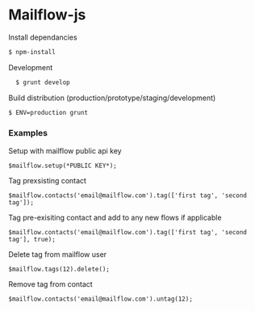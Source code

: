 # Mailflow-js
Install dependancies
```sh
$ npm-install
```

Development
```sh
  $ grunt develop
```

Build distribution (production/prototype/staging/development)
```sh
$ ENV=production grunt
```

### Examples
Setup with mailflow public api key
```
$mailflow.setup(*PUBLIC KEY*);
```

Tag prexsisting contact
```
$mailflow.contacts('email@mailflow.com').tag(['first tag', 'second tag']);
```

Tag pre-exisiting contact and add to any new flows if applicable
```
$mailflow.contacts('email@mailflow.com').tag(['first tag', 'second tag'], true);
```

Delete tag from mailflow user 
```
$mailflow.tags(12).delete();
```

Remove tag from contact
```
$mailflow.contacts('email@mailflow.com').untag(12);
```
